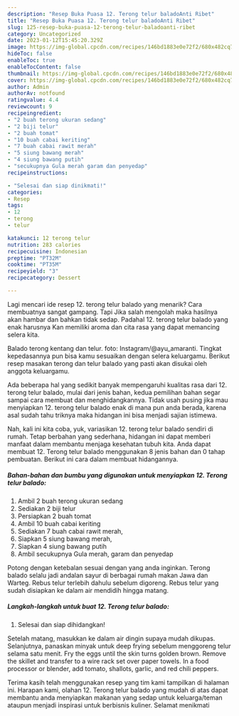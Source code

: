 ```yaml
---
description: "Resep Buka Puasa 12. Terong telur baladoAnti Ribet"
title: "Resep Buka Puasa 12. Terong telur baladoAnti Ribet"
slug: 125-resep-buka-puasa-12-terong-telur-baladoanti-ribet
category: Uncategorized
date: 2023-01-12T15:45:20.329Z
image: https://img-global.cpcdn.com/recipes/146bd1883e0e72f2/680x482cq70/12-terong-telur-balado-foto-resep-utama.jpg
hideToc: false
enableToc: true
enableTocContent: false
thumbnail: https://img-global.cpcdn.com/recipes/146bd1883e0e72f2/680x482cq70/12-terong-telur-balado-foto-resep-utama.jpg
cover: https://img-global.cpcdn.com/recipes/146bd1883e0e72f2/680x482cq70/12-terong-telur-balado-foto-resep-utama.jpg
author: Admin
authorAv: notfound
ratingvalue: 4.4
reviewcount: 9
recipeingredient:
- "2 buah terong ukuran sedang"
- "2 biji telur"
- "2 buah tomat"
- "10 buah cabai keriting"
- "7 buah cabai rawit merah"
- "5 siung bawang merah"
- "4 siung bawang putih"
- "secukupnya Gula merah garam dan penyedap"
recipeinstructions:

- "Selesai dan siap dinikmati!"
categories:
- Resep
tags:
- 12
- terong
- telur

katakunci: 12 terong telur 
nutrition: 283 calories
recipecuisine: Indonesian
preptime: "PT32M"
cooktime: "PT35M"
recipeyield: "3"
recipecategory: Dessert

---
```



Lagi mencari ide resep 12. terong telur balado yang menarik? Cara membuatnya sangat gampang. Tapi Jika salah mengolah maka hasilnya akan hambar dan bahkan tidak sedap. Padahal 12. terong telur balado yang enak harusnya Kan memiliki aroma dan cita rasa yang dapat memancing selera kita.


Balado terong kentang dan telur. foto: Instagram/@ayu_amaranti. Tingkat kepedasannya pun bisa kamu sesuaikan dengan selera keluargamu. Berikut resep masakan terong dan telur balado yang pasti akan disukai oleh anggota keluargamu.

Ada beberapa hal yang sedikit banyak mempengaruhi kualitas rasa dari 12. terong telur balado, mulai dari jenis bahan, kedua pemilihan bahan segar sampai cara membuat dan menghidangkannya. Tidak usah pusing jika mau menyiapkan 12. terong telur balado enak di mana pun anda berada, karena asal sudah tahu triknya maka hidangan ini bisa menjadi sajian istimewa.


Nah, kali ini kita coba, yuk, variasikan 12. terong telur balado sendiri di rumah. Tetap berbahan yang sederhana, hidangan ini dapat memberi manfaat dalam membantu menjaga kesehatan tubuh kita. Anda dapat membuat 12. Terong telur balado menggunakan 8 jenis bahan dan 0 tahap pembuatan. Berikut ini cara dalam membuat hidangannya.

<!--inarticleads1-->

##### Bahan-bahan dan bumbu yang digunakan untuk menyiapkan 12. Terong telur balado:

1. Ambil 2 buah terong ukuran sedang
1. Sediakan 2 biji telur
1. Persiapkan 2 buah tomat
1. Ambil 10 buah cabai keriting
1. Sediakan 7 buah cabai rawit merah,
1. Siapkan 5 siung bawang merah,
1. Siapkan 4 siung bawang putih
1. Ambil secukupnya Gula merah, garam dan penyedap


Potong dengan ketebalan sesuai dengan yang anda inginkan. Terong balado selalu jadi andalan sayur di berbagai rumah makan Jawa dan Warteg. Rebus telur terlebih dahulu sebelum digoreng. Rebus telur yang sudah disiapkan ke dalam air mendidih hingga matang. 

<!--inarticleads2-->

##### Langkah-langkah untuk buat 12. Terong telur balado:


1. Selesai dan siap dihidangkan!

Setelah matang, masukkan ke dalam air dingin supaya mudah dikupas. Selanjutnya, panaskan minyak untuk deep frying sebelum menggoreng telur selama satu menit. Fry the eggs until the skin turns golden brown. Remove the skillet and transfer to a wire rack set over paper towels. In a food processor or blender, add tomato, shallots, garlic, and red chili peppers. 

Terima kasih telah menggunakan resep yang tim kami tampilkan di halaman ini. Harapan kami, olahan 12. Terong telur balado yang mudah di atas dapat membantu anda menyiapkan makanan yang sedap untuk keluarga/teman ataupun menjadi inspirasi untuk berbisnis kuliner. Selamat menikmati
